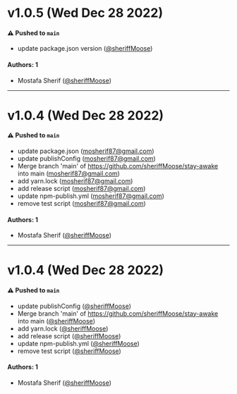 # v1.0.5 (Wed Dec 28 2022)

#### ⚠️ Pushed to `main`

- update package.json version ([@sheriffMoose](https://github.com/sheriffMoose))

#### Authors: 1

- Mostafa Sherif ([@sheriffMoose](https://github.com/sheriffMoose))

---

# v1.0.4 (Wed Dec 28 2022)

#### ⚠️ Pushed to `main`

- update package.json (mosherif87@gmail.com)
- update publishConfig (mosherif87@gmail.com)
- Merge branch 'main' of https://github.com/sheriffMoose/stay-awake into main (mosherif87@gmail.com)
- add yarn.lock (mosherif87@gmail.com)
- add release script (mosherif87@gmail.com)
- update npm-publish.yml (mosherif87@gmail.com)
- remove test script (mosherif87@gmail.com)

#### Authors: 1

- Mostafa Sherif ([@sheriffMoose](https://github.com/sheriffMoose))

---

# v1.0.4 (Wed Dec 28 2022)

#### ⚠️ Pushed to `main`

- update publishConfig ([@sheriffMoose](https://github.com/sheriffMoose))
- Merge branch 'main' of https://github.com/sheriffMoose/stay-awake into main ([@sheriffMoose](https://github.com/sheriffMoose))
- add yarn.lock ([@sheriffMoose](https://github.com/sheriffMoose))
- add release script ([@sheriffMoose](https://github.com/sheriffMoose))
- update npm-publish.yml ([@sheriffMoose](https://github.com/sheriffMoose))
- remove test script ([@sheriffMoose](https://github.com/sheriffMoose))

#### Authors: 1

- Mostafa Sherif ([@sheriffMoose](https://github.com/sheriffMoose))
